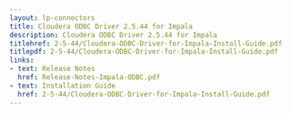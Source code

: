 ```yaml
---
layout: lp-connectors
title: Cloudera ODBC Driver 2.5.44 for Impala
description: Cloudera ODBC Driver 2.5.44 for Impala
titlehref: 2-5-44/Cloudera-ODBC-Driver-for-Impala-Install-Guide.pdf
titlepdf: 2-5-44/Cloudera-ODBC-Driver-for-Impala-Install-Guide.pdf
links:
- text: Release Notes
  href: Release-Notes-Impala-ODBC.pdf
- text: Installation Guide
  href: 2-5-44/Cloudera-ODBC-Driver-for-Impala-Install-Guide.pdf
---
```

